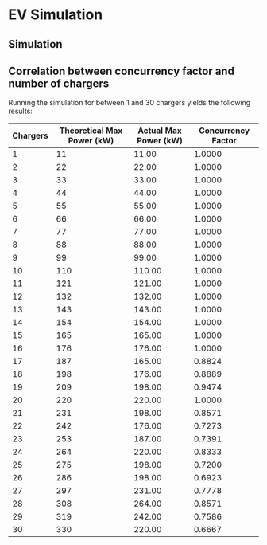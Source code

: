 # EV Simulation

## Simulation

## Correlation between concurrency factor and number of chargers

Running the simulation for between 1 and 30 chargers yields the following results:

| Chargers | Theoretical Max Power (kW) | Actual Max Power (kW) | Concurrency Factor |
|----------|----------------------------|-----------------------|--------------------|
| 1        | 11                         | 11.00                 | 1.0000             |
| 2        | 22                         | 22.00                 | 1.0000             |
| 3        | 33                         | 33.00                 | 1.0000             |
| 4        | 44                         | 44.00                 | 1.0000             |
| 5        | 55                         | 55.00                 | 1.0000             |
| 6        | 66                         | 66.00                 | 1.0000             |
| 7        | 77                         | 77.00                 | 1.0000             |
| 8        | 88                         | 88.00                 | 1.0000             |
| 9        | 99                         | 99.00                 | 1.0000             |
| 10       | 110                        | 110.00                | 1.0000             |
| 11       | 121                        | 121.00                | 1.0000             |
| 12       | 132                        | 132.00                | 1.0000             |
| 13       | 143                        | 143.00                | 1.0000             |
| 14       | 154                        | 154.00                | 1.0000             |
| 15       | 165                        | 165.00                | 1.0000             |
| 16       | 176                        | 176.00                | 1.0000             |
| 17       | 187                        | 165.00                | 0.8824             |
| 18       | 198                        | 176.00                | 0.8889             |
| 19       | 209                        | 198.00                | 0.9474             |
| 20       | 220                        | 220.00                | 1.0000             |
| 21       | 231                        | 198.00                | 0.8571             |
| 22       | 242                        | 176.00                | 0.7273             |
| 23       | 253                        | 187.00                | 0.7391             |
| 24       | 264                        | 220.00                | 0.8333             |
| 25       | 275                        | 198.00                | 0.7200             |
| 26       | 286                        | 198.00                | 0.6923             |
| 27       | 297                        | 231.00                | 0.7778             |
| 28       | 308                        | 264.00                | 0.8571             |
| 29       | 319                        | 242.00                | 0.7586             |
| 30       | 330                        | 220.00                | 0.6667             |
